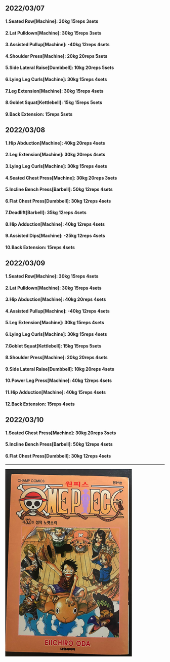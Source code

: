 ## 2022/03/07
#### 1.Seated Row\[Machine]: 30kg 15reps 3sets
#### 2.Lat Pulldown\[Machine\]: 30kg 15reps 3sets
#### 3.Assisted Pullup\[Machine\]: -40kg 12reps 4sets
#### 4.Shoulder Press\[Machine\]: 20kg 20reps 5sets
#### 5.Side Lateral Raise\[Dumbbell\]: 10kg 20reps 5sets
#### 6.Lying Leg Curls\[Machine\]: 30kg 15reps 4sets
#### 7.Leg Extension\[Machine]: 30kg 15reps 4sets
#### 8.Goblet Squat\[Kettlebell\]: 15kg 15reps 5sets
#### 9.Back Extension: 15reps 5sets

## 2022/03/08
#### 1.Hip Abduction\[Machine\]: 40kg 20reps 4sets
#### 2.Leg Extension\[Machine]: 30kg 20reps 4sets
#### 3.Lying Leg Curls\[Machine\]: 30kg 15reps 4sets
#### 4.Seated Chest Press\[Machine\]: 30kg 20reps 3sets
#### 5.Incline Bench Press\[Barbell\]: 50kg 12reps 4sets 
#### 6.Flat Chest Press\[Dumbbell\]: 30kg 12reps 4sets
#### 7.Deadlift\[Barbell\]: 35kg 12reps 4sets
#### 8.Hip Adduction\[Machine\]: 40kg 12reps 4sets
#### 9.Assisted Dips\[Machine\]: -25kg 12reps 4sets
#### 10.Back Extension: 15reps 4sets

## 2022/03/09
#### 1.Seated Row\[Machine]: 30kg 15reps 4sets
#### 2.Lat Pulldown\[Machine\]: 30kg 15reps 4sets
#### 3.Hip Abduction\[Machine\]: 40kg 20reps 4sets
#### 4.Assisted Pullup\[Machine\]: -40kg 12reps 4sets
#### 5.Leg Extension\[Machine]: 30kg 15reps 4sets
#### 6.Lying Leg Curls\[Machine\]: 30kg 15reps 4sets
#### 7.Goblet Squat\[Kettlebell\]: 15kg 15reps 5sets
#### 8.Shoulder Press\[Machine\]: 20kg 20reps 4sets
#### 9.Side Lateral Raise\[Dumbbell\]: 10kg 20reps 4sets
#### 10.Power Leg Press\[Machine\]: 40kg 12reps 4sets
#### 11.Hip Adduction\[Machine\]: 40kg 15reps 4sets
#### 12.Back Extension: 15reps 4sets

## 2022/03/10
#### 1.Seated Chest Press\[Machine\]: 30kg 20reps 3sets
#### 5.Incline Bench Press\[Barbell\]: 50kg 12reps 4sets 
#### 6.Flat Chest Press\[Dumbbell\]: 30kg 12reps 4sets


---

<img src='./_resources/__032.png' width='400px' />
